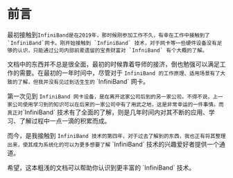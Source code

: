 # 前言

最初接触到``InfiniBand是在2019年，那时候刚参加工作不久，有幸在工作中接触到了`InfiniBand`网卡。刚开始接触到 `InfiniBand` 技术，对于网卡等一些硬件设备没有足够的认识，只能通过公司内部前辈遗留的宝贵财富对 `InfniBand` 有个大概的了解。``

文档中的东西并不总是很全面，最初的时候靠着导师的接济，倒也勉强可以满足工作的需要。在最初的一年时间中，尽管对于 `InfiniBand 的工作原理、适用场景有了大致的了解，但我并没有见过到活生生的` \`InfiniBand\` 网卡。

第一次见到 `InfiniBand 网卡设备，是在离开这家公司后到的另一家公司。不得不说，上一家公司使用学习到的知识可以在后来的一家公司中有了用武之地，这是非常幸运的一件事情。而真正对`\`InfiniBand\` 技术有了全面的了解，则是几年时间内对其不断的应用、学习、了解过程中一点一滴的积累而成。

而今，是我接触到 `InfiniBand 技术的第四年，对于过去了解到的东西，我也正有将其整理出来，使其成为系统化的可以为更多想要了解` \`InfiniBand\` 技术的兴趣爱好者提供一个通道。

希望，这本粗浅的文档可以帮助你认识到更丰富的 \`InfiniBand\` 技术。

